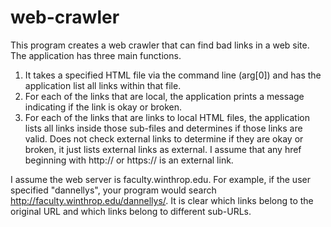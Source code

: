 # web-crawler
This program creates a web crawler that can find bad links in a web site. The application has three main functions. 
1. It takes a specified HTML file via the command line (arg[0]) and has the application list all links within that file. 
2. For each of the links that are local, the application prints a message indicating if the link is okay or broken. 
3. For each of the links that are links to local HTML files, the application lists all links inside those sub-files and determines if those links are valid. 
Does not check external links to determine if they are okay or broken, it just lists external links as external. I assume that any href beginning with http:// or https:// is an external link. 



I assume the web server is faculty.winthrop.edu.  For example, if the user specified "dannellys", your program would search http://faculty.winthrop.edu/dannellys/. 
It is clear which links belong to the original URL and which links belong to different sub-URLs.
